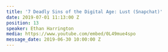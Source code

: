 ```yaml
---
title: '7 Deadly Sins of the Digital Age: Lust (Snapchat)'
date: 2019-07-01 11:13:00 Z
position: 13
speaker: Ethan Harrington
media: https://www.youtube.com/embed/0L49mue4spo
message_date: 2019-06-30 10:00:00 Z
---
```


